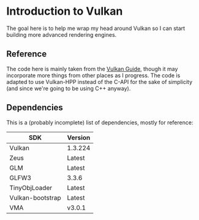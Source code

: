 # Introduction to Vulkan

The goal here is to help me wrap my head around Vulkan so I can start building more
advanced rendering engines.

## Reference

The code here is mainly taken from the [Vulkan Guide](https://vkguide.dev/), though it may
incorporate more things from other places as I progress. The code is adapted to use
Vulkan-HPP instead of the C-API for the sake of simplicity (and since we're going to be
using C++ anyway).

## Dependencies

This is a (probably incomplete) list of dependencies, mostly for reference:

| SDK | Version |
|-----|---------|
| Vulkan | 1.3.224 |
| Zeus | Latest |
| GLM | Latest |
| GLFW3 | 3.3.6 |
| TinyObjLoader | Latest |
| Vulkan-bootstrap | Latest |
| VMA | v3.0.1 |
